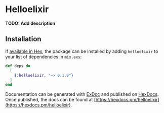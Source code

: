 # Helloelixir

**TODO: Add description**

## Installation

If [available in Hex](https://hex.pm/docs/publish), the package can be installed
by adding `helloelixir` to your list of dependencies in `mix.exs`:

```elixir
def deps do
  [
    {:helloelixir, "~> 0.1.0"}
  ]
end
```

Documentation can be generated with [ExDoc](https://github.com/elixir-lang/ex_doc)
and published on [HexDocs](https://hexdocs.pm). Once published, the docs can
be found at [https://hexdocs.pm/helloelixir](https://hexdocs.pm/helloelixir).

